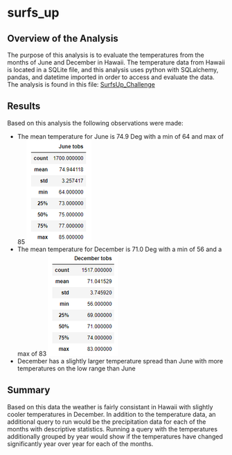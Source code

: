 # surfs_up

## Overview of the Analysis
The purpose of this analysis is to evaluate the temperatures from the months of June and December in Hawaii. The temperature data from Hawaii is located in a SQLite file, and this analysis uses python with SQLalchemy, pandas, and datetime imported in order to access and evaluate the data. The analysis is found in this file: [SurfsUp_Challenge](SurfsUp_Challenge.ipynb)

## Results
Based on this analysis the following observations were made:

* The mean temperature for June is 74.9 Deg with a min of 64 and max of 85
    ![junetemps](junetemps.PNG)
* The mean temperature for December is 71.0 Deg with a min of 56 and a max of 83
    ![dectemps](dectemps.PNG)
* December has a slightly larger temperature spread than June with more temperatures on the low range than June

## Summary
Based on this data the weather is fairly consistant in Hawaii with slightly cooler temperatures in December. In addition to the temperature data, an additional query to run would be the precipitation data for each of the months with descriptive statistics. Running a query with the temperatures additionally grouped by year would show if the temperatures have changed significantly year over year for each of the months.